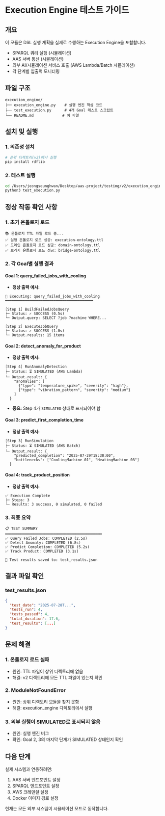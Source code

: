 # Execution Engine 테스트 가이드

## 개요
이 모듈은 DSL 실행 계획을 실제로 수행하는 Execution Engine을 포함합니다.
- SPARQL 쿼리 실행 (시뮬레이션)
- AAS 서버 통신 (시뮬레이션)
- 외부 AI/시뮬레이션 서비스 호출 (AWS Lambda/Batch 시뮬레이션)
- 각 단계별 입출력 모니터링

## 파일 구조
```
execution_engine/
├── execution_engine.py    # 실행 엔진 핵심 코드
├── test_execution.py      # 4개 Goal 테스트 스크립트
└── README.md             # 이 파일
```

## 설치 및 실행

### 1. 의존성 설치
```bash
# 상위 디렉토리(v2)에서 실행
pip install rdflib
```

### 2. 테스트 실행
```bash
cd /Users/jeongseunghwan/Desktop/aas-project/testing/v2/execution_engine
python3 test_execution.py
```

## 정상 작동 확인 사항

### 1. 초기 온톨로지 로드
```
📚 온톨로지 TTL 파일 로드 중...
✅ 실행 온톨로지 로드 성공: execution-ontology.ttl
✅ 도메인 온톨로지 로드 성공: domain-ontology.ttl
✅ 브리지 온톨로지 로드 성공: bridge-ontology.ttl
```

### 2. 각 Goal별 실행 결과

#### Goal 1: query_failed_jobs_with_cooling
- **정상 출력 예시:**
```
🚀 Executing: query_failed_jobs_with_cooling
━━━━━━━━━━━━━━━━━━━━━━━━━━━━━━━━━━━━━━━━

[Step 1] BuildFailedJobsQuery
├─ Status: ✓ SUCCESS (0.5s)
└─ Output.query: SELECT ?job ?machine WHERE...

[Step 2] ExecuteJobQuery
├─ Status: ✓ SUCCESS (1.0s)
└─ Output.results: 15 items
```

#### Goal 2: detect_anomaly_for_product
- **정상 출력 예시:**
```
[Step 4] RunAnomalyDetection
├─ Status: ⏳ SIMULATED (AWS Lambda)
└─ Output.result: {
    "anomalies": [
      {"type": "temperature_spike", "severity": "high"},
      {"type": "vibration_pattern", "severity": "medium"}
    ]
  }
```
- **중요:** Step 4가 `SIMULATED` 상태로 표시되어야 함

#### Goal 3: predict_first_completion_time
- **정상 출력 예시:**
```
[Step 3] RunSimulation
├─ Status: ⏳ SIMULATED (AWS Batch)
└─ Output.result: {
    "predicted_completion": "2025-07-29T18:30:00",
    "bottlenecks": ["CoolingMachine-01", "HeatingMachine-03"]
  }
```

#### Goal 4: track_product_position
- **정상 출력 예시:**
```
✅ Execution Complete
├─ Steps: 3
└─ Results: 3 success, 0 simulated, 0 failed
```

### 3. 최종 요약
```
📋 TEST SUMMARY
════════════════════════════════════════════
✅ Query Failed Jobs: COMPLETED (2.5s)
✅ Detect Anomaly: COMPLETED (6.8s)
✅ Predict Completion: COMPLETED (5.2s)
✅ Track Product: COMPLETED (3.1s)

💾 Test results saved to: test_results.json
```

## 결과 파일 확인

### test_results.json
```json
{
  "test_date": "2025-07-28T...",
  "tests_run": 4,
  "tests_passed": 4,
  "total_duration": 17.6,
  "test_results": [...]
}
```

## 문제 해결

### 1. 온톨로지 로드 실패
- 원인: TTL 파일이 상위 디렉토리에 없음
- 해결: v2 디렉토리에 모든 TTL 파일이 있는지 확인

### 2. ModuleNotFoundError
- 원인: 상위 디렉토리 모듈을 찾지 못함
- 해결: execution_engine 디렉토리에서 실행

### 3. 외부 실행이 SIMULATED로 표시되지 않음
- 원인: 실행 엔진 버그
- 확인: Goal 2, 3의 마지막 단계가 SIMULATED 상태인지 확인

## 다음 단계

실제 시스템과 연동하려면:
1. AAS 서버 엔드포인트 설정
2. SPARQL 엔드포인트 설정
3. AWS 크레덴셜 설정
4. Docker 이미지 경로 설정

현재는 모든 외부 시스템이 시뮬레이션 모드로 동작합니다.